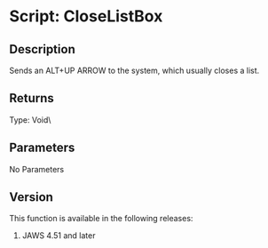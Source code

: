 # Script: CloseListBox

## Description

Sends an ALT+UP ARROW to the system, which usually closes a list.

## Returns

Type: Void\

## Parameters

No Parameters

## Version

This function is available in the following releases:

1.  JAWS 4.51 and later
